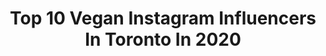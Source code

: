 ---
title: Top 10 Vegan Instagram Influencers In Toronto In 2020
description: >-
  Find top vegan Instagram influencers in Toronto in 2020. Most popular hashtags: #toronto #torontolife #toreats #torontofood.
platform: Instagram
profiles:
  - username: "_mermaidmaddie"
    fullname: >-
      not your average mermaid
    location: "Canada"
    followers: 2202
    engagement: 1289
    commentsToLikes: 0.179431
    avatar: "https://scontent-ssn1-1.cdninstagram.com/v/t51.2885-19/s320x320/91404008_155039852394628_4277990720503021568_n.jpg?_nc_ht=scontent-ssn1-1.cdninstagram.com&_nc_ohc=dyJHhoLkynkAX9qPj6z&oh=f3b253ce56981bc44fb7cc049a7afee8&oe=5EB2CC41"
    verified: false
    hashtags: "#mytribemyvibe, #freelancemodel, #cleanbeautyblogger, #babeswhohustle"
  - username: "brunchbabesto"
    fullname: >-
      Brunch Babes TO
    location: "Canada"
    followers: 15768
    engagement: 592
    commentsToLikes: 0.099063
    avatar: "https://scontent-lhr8-1.cdninstagram.com/v/t51.2885-19/s320x320/90332271_3419872118028742_5503649532082126848_n.jpg?_nc_ht=scontent-lhr8-1.cdninstagram.com&_nc_ohc=ceph8VBiv30AX_t3zgM&oh=850d3f11d4321bd35fc57312c0ecdbdc&oe=5EBAC7A6"
    verified: false
    hashtags: "#drool, #berries, #healthy, #mountpleasant"
  - username: "shaksz_3"
    fullname: >-
      Ahmed Mesallati
    location: "Canada"
    followers: 34264
    engagement: 445
    commentsToLikes: 0.036733
    avatar: "https://scontent-lht6-1.cdninstagram.com/v/t51.2885-19/s320x320/18809670_232363123927947_6171868786036047872_a.jpg?_nc_ht=scontent-lht6-1.cdninstagram.com&_nc_ohc=sTRtydB3XZcAX9gVcMJ&oh=762594f9f3b1f9288d42c0a82badb369&oe=5EB9C808"
    verified: false
    hashtags: "#nanatsunotaizai, #deathstroke, #olympia, #theboystv"
  - username: "snackswithjacks"
    fullname: >-
      jacqueline
    location: "Canada"
    followers: 3062
    engagement: 1149
    commentsToLikes: 0.281169
    avatar: "https://scontent-lht6-1.cdninstagram.com/v/t51.2885-19/s320x320/78983312_498414464366298_7063860886993108992_n.jpg?_nc_ht=scontent-lht6-1.cdninstagram.com&_nc_ohc=Lvotq0vAGMQAX-XL1y0&oh=2c681596f3f9c30e4117320275462af2&oe=5EBBD089"
    verified: false
    hashtags: "#mytablesituation, #healthyrecipes, #griefrecovery, #yyzeats"
  - username: "ajthetechnologist"
    fullname: >-
      AJ ~ Toronto Blogger ~
    location: "Canada"
    followers: 3620
    engagement: 1074
    commentsToLikes: 0.121141
    avatar: "https://scontent-ams4-1.cdninstagram.com/v/t51.2885-19/s320x320/67238455_642095606302112_4011396353774059520_n.jpg?_nc_ht=scontent-ams4-1.cdninstagram.com&_nc_ohc=m7zUP8zK7N4AX9_QPiK&oh=dfc0c4e96ca0804cf394dc8e00e73787&oe=5EB7A98D"
    verified: false
    hashtags: "#flatlaylove, #greatgatsby, #womeninbusiness, #fruitydrink"
  - username: "ehvegan"
    fullname: >-
      Vic and Chris
    location: "Canada"
    followers: 42627
    engagement: 193
    commentsToLikes: 0.061811
    avatar: "https://scontent-lhr8-1.cdninstagram.com/v/t51.2885-19/s320x320/83893813_184607216093204_369796731430240256_n.jpg?_nc_ht=scontent-lhr8-1.cdninstagram.com&_nc_ohc=I2xnimtQPxwAX-dUSaI&oh=fe24b2e8a84fd53e3d915cdfb015694f&oe=5EB9E911"
    verified: false
    hashtags: "#canadiantraveller, #girlstrip, #tokyoramen, #canadiantravellers"
  - username: "dougmcnish"
    fullname: >-
      Doug McNish
    location: "Canada"
    followers: 37676
    engagement: 89
    commentsToLikes: 0.038564
    avatar: "https://scontent-lhr8-1.cdninstagram.com/v/t51.2885-19/s320x320/69358352_536456683561592_5581934167274291200_n.jpg?_nc_ht=scontent-lhr8-1.cdninstagram.com&_nc_ohc=VY282K4VyNMAX8l76-O&oh=40ad851572710ec517ca5e95fb67b50c&oe=5EB955FF"
    verified: false
    hashtags: "#ripbig, #ripbiggiesmalls, #greatestofalltime, #cooking"
  - username: "kerrylaifatt"
    fullname: >-
      Kerry | Toronto Travel Foodie
    location: "Canada"
    followers: 8532
    engagement: 1063
    commentsToLikes: 0.282001
    avatar: "https://scontent-lhr8-1.cdninstagram.com/v/t51.2885-19/s320x320/50100472_2737901936250790_7257201438277763072_n.jpg?_nc_ht=scontent-lhr8-1.cdninstagram.com&_nc_ohc=c_ut3jzRH-8AX86U2X4&oh=ca07902db706fb7ac6bc59108182e0b1&oe=5EBC2D15"
    verified: false
    hashtags: "#valentines, #freshair, #foodie, #justine"
  - username: "xlululotus"
    fullname: >-
      L U L U 🐍 L O T U S
    location: "Canada"
    followers: 15439
    engagement: 474
    commentsToLikes: 0.079416
    avatar: "https://scontent-ams4-1.cdninstagram.com/v/t51.2885-19/s320x320/81640014_694141161119558_3551393180140175360_n.jpg?_nc_ht=scontent-ams4-1.cdninstagram.com&_nc_ohc=zc8wCxqPiqEAX9qYF0E&oh=aafd3c83f0da7ab8642da378fd4ece00&oe=5EB97E77"
    verified: false
    hashtags: "#subscribe, #waterbirth, #splittongue, #recycle"
  - username: "cheskieeats"
    fullname: >-
      ✨ Cheskie McFadden ✨
    location: "Canada"
    followers: 5514
    engagement: 451
    commentsToLikes: 0.052993
    avatar: "https://scontent-ams4-1.cdninstagram.com/v/t51.2885-19/s320x320/82735876_671395590266716_124361993531424768_n.jpg?_nc_ht=scontent-ams4-1.cdninstagram.com&_nc_ohc=UQ09-uRJf6QAX-I9Akt&oh=e3f28678a654c2138b386a050c7c719e&oe=5EB8CA54"
    verified: false
    hashtags: "#torontolife, #italian, #foodie, #torontofood"
---